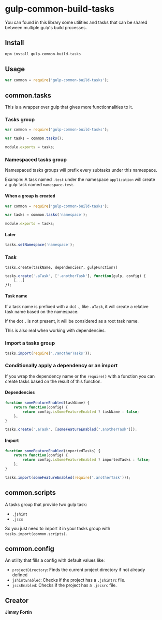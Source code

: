 # gulp-common-build-tasks
You can found in this library some utilities and tasks that can be shared between multiple gulp's build processes.

## Install
```javascript
npm install gulp-common-build-tasks
```

## Usage
```javascript
var common = require('gulp-common-build-tasks');
```

## common.tasks
This is a wrapper over gulp that gives more functionnalities to it.

### Tasks group
```javascript
var common = require('gulp-common-build-tasks');

var tasks = common.tasks();

module.exports = tasks;
```

### Namespaced tasks group
Namespaced tasks groups will prefix every subtasks under this namespace.

Example: A task named ```.test``` under the namespace ```application``` will create a
gulp task named ```namespace.test```.

#### When a group is created
```javascript
var common = require('gulp-common-build-tasks');

var tasks = common.tasks('namespace');

module.exports = tasks;
```

#### Later
```javascript
tasks.setNamespace('namespace');
```

### Task
```tasks.create(taskName, dependencies?, gulpFunction?)```

```javascript
tasks.create('.aTask', ['.anotherTask'], function(gulp, config) {
    [...]
});
```
#### Task name
If a task name is prefixed with a dot ```.```, like ```.aTask```, it will create a relative task name
based on the namespace.

If the dot ```.``` is not present, it will be considered as a root task name.

This is also real when working with dependencies.

### Import a tasks group
```javascript
tasks.import(require('./anotherTasks'));
```

### Conditionally apply a dependency or an import
If you wrap the dependency name or the ```require()``` with a function you can create tasks based on
the result of this function.
#### Dependencies
```javascript
function someFeatureEnabled(taskName) {
    return function(config) {
        return config.isSomeFeatureEnabled ? taskName : false;
    };
}

tasks.create('.aTask', [someFeatureEnabled('.anotherTask')]);
```

#### Import
```javascript
function someFeatureEnabled(importedTasks) {
    return function(config) {
        return config.isSomeFeatureEnabled ? importedTasks : false;
    };
}

tasks.import(someFeatureEnabled(require('.anotherTask')));
```

## common.scripts
A tasks group that provide two gulp task:
* ```.jshint```
* ```.jscs```

So you just need to import it in your tasks group with ```tasks.import(common.scripts)```.

## common.config
An utility that fills a config with default values like:
* ```projectDirectory```: Finds the current project directory if not already defined
* ```jshintEnabled```: Checks if the project has a ```.jshintrc``` file.
* ```jscsEnabled```: Checks if the project has a ```.jscsrc``` file.

## Creator
**Jimmy Fortin**